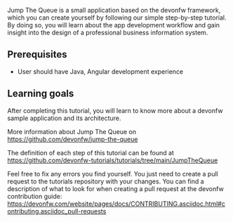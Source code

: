 Jump The Queue is a small application based on the devonfw framework, which you can create yourself by following our simple step-by-step tutorial. By doing so, you will learn about the app development workflow and gain insight into the design of a professional business information system.

## Prerequisites
* User should have Java, Angular development experience

## Learning goals
After completing this tutorial, you will learn to know more about a devonfw sample application and its architecture. 

More information about Jump The Queue on https://github.com/devonfw/jump-the-queue



The definition of each step of this tutorial can be found at https://github.com/devonfw-tutorials/tutorials/tree/main/JumpTheQueue

Feel free to fix any errors you find yourself. You just need to create a pull request to the tutorials repository with your changes.
You can find a description of what to look for when creating a pull request at the devonfw contribution guide: https://devonfw.com/website/pages/docs/CONTRIBUTING.asciidoc.html#contributing.asciidoc_pull-requests
